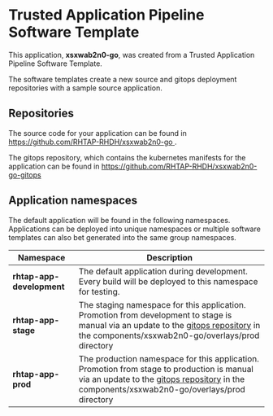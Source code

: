 # Trusted Application Pipeline Software Template

This application, **xsxwab2n0-go**, was created from a Trusted Application Pipeline Software Template.

The software templates create a new source and gitops deployment repositories with a sample source application. 

## Repositories

The source code for your application can be found in [https://github.com/RHTAP-RHDH/xsxwab2n0-go ](https://github.com/RHTAP-RHDH/xsxwab2n0-go ).
 
The gitops repository, which contains the kubernetes manifests for the application can be found in 
[https://github.com/RHTAP-RHDH/xsxwab2n0-go-gitops ](https://github.com/RHTAP-RHDH/xsxwab2n0-go-gitops ) 

## Application namespaces 

The default application will be found in the following namespaces. Applications can be deployed into unique namespaces or multiple software templates can also bet generated into the same group namespaces.  

|  Namespace   |  Description   |  
| -------- | -------- |   
| **rhtap-app-development** | The default application during development. Every build will be deployed to this namespace for testing. | 
| **rhtap-app-stage** | The staging namespace for this application. Promotion from development to stage is manual via an update to the [gitops repository](https://github.com/RHTAP-RHDH/xsxwab2n0-go-gitops ) in the components/xsxwab2n0-go/overlays/prod directory |  
| **rhtap-app-prod** | The production namespace for this application. Promotion from stage to production is manual via an update to the [gitops repository](https://github.com/RHTAP-RHDH/xsxwab2n0-go-gitops ) in the components/xsxwab2n0-go/overlays/prod directory | 